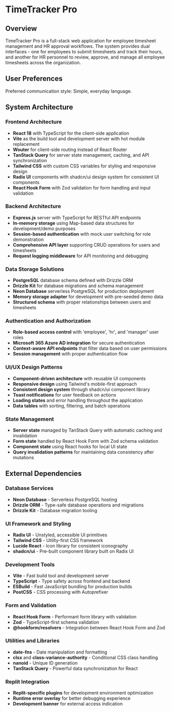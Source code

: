 # TimeTracker Pro

## Overview

TimeTracker Pro is a full-stack web application for employee timesheet management and HR approval workflows. The system provides dual interfaces - one for employees to submit timesheets and track their hours, and another for HR personnel to review, approve, and manage all employee timesheets across the organization.

## User Preferences

Preferred communication style: Simple, everyday language.

## System Architecture

### Frontend Architecture
- **React 18** with TypeScript for the client-side application
- **Vite** as the build tool and development server with hot module replacement
- **Wouter** for client-side routing instead of React Router
- **TanStack Query** for server state management, caching, and API synchronization
- **Tailwind CSS** with custom CSS variables for styling and responsive design
- **Radix UI** components with shadcn/ui design system for consistent UI components
- **React Hook Form** with Zod validation for form handling and input validation

### Backend Architecture
- **Express.js** server with TypeScript for RESTful API endpoints
- **In-memory storage** using Map-based data structures for development/demo purposes
- **Session-based authentication** with mock user switching for role demonstration
- **Comprehensive API layer** supporting CRUD operations for users and timesheets
- **Request logging middleware** for API monitoring and debugging

### Data Storage Solutions
- **PostgreSQL** database schema defined with Drizzle ORM
- **Drizzle Kit** for database migrations and schema management
- **Neon Database** serverless PostgreSQL for production deployment
- **Memory storage adapter** for development with pre-seeded demo data
- **Structured schema** with proper relationships between users and timesheets

### Authentication and Authorization
- **Role-based access control** with 'employee', 'hr', and 'manager' user roles
- **Microsoft 365 Azure AD integration** for secure authentication
- **Context-aware API endpoints** that filter data based on user permissions
- **Session management** with proper authentication flow

### UI/UX Design Patterns
- **Component-driven architecture** with reusable UI components
- **Responsive design** using Tailwind's mobile-first approach
- **Consistent design system** through shadcn/ui component library
- **Toast notifications** for user feedback on actions
- **Loading states** and error handling throughout the application
- **Data tables** with sorting, filtering, and batch operations

### State Management
- **Server state** managed by TanStack Query with automatic caching and invalidation
- **Form state** handled by React Hook Form with Zod schema validation
- **Component state** using React hooks for local UI state
- **Query invalidation patterns** for maintaining data consistency after mutations

## External Dependencies

### Database Services
- **Neon Database** - Serverless PostgreSQL hosting
- **Drizzle ORM** - Type-safe database operations and migrations
- **Drizzle Kit** - Database migration tooling

### UI Framework and Styling
- **Radix UI** - Unstyled, accessible UI primitives
- **Tailwind CSS** - Utility-first CSS framework
- **Lucide React** - Icon library for consistent iconography
- **shadcn/ui** - Pre-built component library built on Radix UI

### Development Tools
- **Vite** - Fast build tool and development server
- **TypeScript** - Type safety across frontend and backend
- **ESBuild** - Fast JavaScript bundling for production builds
- **PostCSS** - CSS processing with Autoprefixer

### Form and Validation
- **React Hook Form** - Performant form library with validation
- **Zod** - TypeScript-first schema validation
- **@hookform/resolvers** - Integration between React Hook Form and Zod

### Utilities and Libraries
- **date-fns** - Date manipulation and formatting
- **clsx** and **class-variance-authority** - Conditional CSS class handling
- **nanoid** - Unique ID generation
- **TanStack Query** - Powerful data synchronization for React

### Replit Integration
- **Replit-specific plugins** for development environment optimization
- **Runtime error overlay** for better debugging experience
- **Development banner** for external access indication